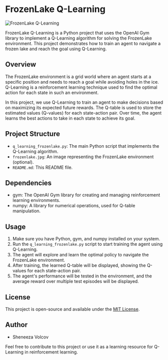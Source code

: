 # FrozenLake Q-Learning

![FrozenLake Q-Learning](frozenlake.jpg)

FrozenLake Q-Learning is a Python project that uses the OpenAI Gym library to implement a Q-Learning algorithm for solving the FrozenLake environment. This project demonstrates how to train an agent to navigate a frozen lake and reach the goal using Q-Learning.

## Overview

The FrozenLake environment is a grid world where an agent starts at a specific position and needs to reach a goal while avoiding holes in the ice. Q-Learning is a reinforcement learning technique used to find the optimal action for each state in such an environment.

In this project, we use Q-Learning to train an agent to make decisions based on maximizing its expected future rewards. The Q-table is used to store the estimated values (Q-values) for each state-action pair. Over time, the agent learns the best actions to take in each state to achieve its goal.

## Project Structure

- `q_learning_frozenlake.py`: The main Python script that implements the Q-Learning algorithm.
- `frozenlake.jpg`: An image representing the FrozenLake environment (optional).
- `README.md`: This README file.

## Dependencies

- gym: The OpenAI Gym library for creating and managing reinforcement learning environments.
- numpy: A library for numerical operations, used for Q-table manipulation.

## Usage

1. Make sure you have Python, gym, and numpy installed on your system.
2. Run the `q_learning_frozenlake.py` script to start training the agent using Q-Learning.
3. The agent will explore and learn the optimal policy to navigate the FrozenLake environment.
4. After training, the learned Q-table will be displayed, showing the Q-values for each state-action pair.
5. The agent's performance will be tested in the environment, and the average reward over multiple test episodes will be displayed.

## License

This project is open-source and available under the [MIT License](LICENSE).

## Author

- Sheneeza Volcov

Feel free to contribute to this project or use it as a learning resource for Q-Learning in reinforcement learning.
